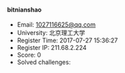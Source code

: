 #### bitnianshao  

* Email: 1027116625@qq.com  
* University: 北京理工大学  
* Register Time: 2017-07-27 15:36:27  
* Register IP: 211.68.2.224  
* Score: 0  
* Solved challenges: 
